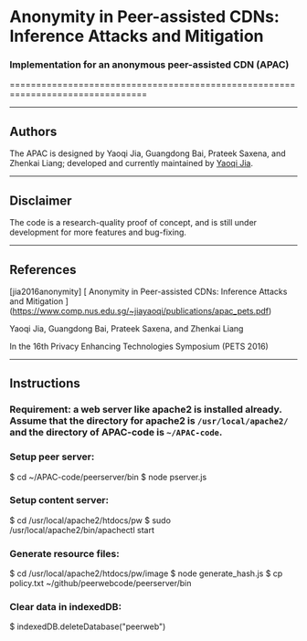 # Anonymity in Peer-assisted CDNs: Inference Attacks and Mitigation
### Implementation for an anonymous peer-assisted CDN (APAC)
================================================================================

--------------------------------------------------------------------------------
Authors
--------------------------------------------------------------------------------

The APAC is designed by Yaoqi Jia, Guangdong Bai, Prateek Saxena, and Zhenkai Liang;
developed and currently maintained by [Yaoqi Jia].


--------------------------------------------------------------------------------
Disclaimer
--------------------------------------------------------------------------------

The code is a research-quality proof of concept, and is still under development for more features and bug-fixing.

--------------------------------------------------------------------------------
References
--------------------------------------------------------------------------------

\[jia2016anonymity] [
    Anonymity in Peer-assisted CDNs: Inference Attacks and Mitigation
] (https://www.comp.nus.edu.sg/~jiayaoqi/publications/apac_pets.pdf)

  Yaoqi Jia, Guangdong Bai, Prateek Saxena, and Zhenkai Liang

  In the 16th Privacy Enhancing Technologies Symposium (PETS 2016)

[Yaoqi Jia]: http://www.comp.nus.edu.sg/~jiayaoqi/


--------------------------------------------------------------------------------
Instructions
--------------------------------------------------------------------------------

### Requirement: a web server like apache2 is installed already. Assume that the directory for apache2 is `/usr/local/apache2/` and the directory of APAC-code is `~/APAC-code`.

### Setup peer server:
  $ cd ~/APAC-code/peerserver/bin
  $ node pserver.js

### Setup content server:
  $ cd /usr/local/apache2/htdocs/pw
  $ sudo /usr/local/apache2/bin/apachectl start

### Generate resource files:
  $ cd /usr/local/apache2/htdocs/pw/image
  $ node generate_hash.js
  $ cp policy.txt ~/github/peerwebcode/peerserver/bin

### Clear data in indexedDB:
  $ indexedDB.deleteDatabase("peerweb")
